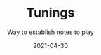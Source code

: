 ---
title: Tunings
subtitle: Way to establish notes to play
tags: practice
list: tuning
date: 2021-04-30
---